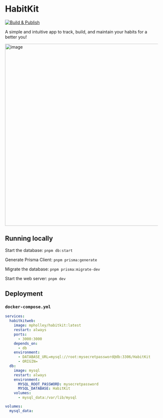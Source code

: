 # HabitKit

[![Build & Publish](https://github.com/MichaelHolley/HabitKit/actions/workflows/nixpacks_publish.yml/badge.svg?branch=main)](https://github.com/MichaelHolley/HabitKit/actions/workflows/nixpacks_publish.yml)

A simple and intuitive app to track, build, and maintain your habits for a better you!

<img width="600" alt="image" src="https://github.com/user-attachments/assets/e28df914-209a-4330-9104-a622fee12cb7" />

## Running locally

Start the database:
`pnpm db:start`

Generate Prisma Client:
`pnpm prisma:generate`

Migrate the database:
`pnpm prisma:migrate-dev`

Start the web server:
`pnpm dev`

## Deployment

### `docker-compose.yml`

```yml
services:
  habitkitweb:
    image: mpholley/habitkit:latest
    restart: always
    ports:
      - 3000:3000
    depends_on:
      - db
    environment:
      - DATABASE_URL=mysql://root:mysecretpassword@db:3306/HabitKit
      - ORIGIN=
  db:
    image: mysql
    restart: always
    environment:
      MYSQL_ROOT_PASSWORD: mysecretpassword
      MYSQL_DATABASE: HabitKit
    volumes:
      - mysql_data:/var/lib/mysql

volumes:
  mysql_data:
```

